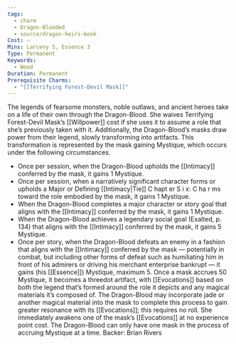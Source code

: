 ```yaml
---
tags:
  - charm
  - Dragon-Blooded
  - source/dragon-heirs-book
Cost: —
Mins: Larceny 5, Essence 3
Type: Permanent
Keywords:
  - Wood
Duration: Permanent
Prerequisite Charms:
  - "[[Terrifying Forest-Devil Mask]]"
---
```

The legends of fearsome monsters, noble outlaws, and ancient heroes take on a life of their own through the Dragon-Blood. She waives Terrifying Forest-Devil Mask’s [[Willpower]] cost if she uses it to assume a role that she’s previously taken with it.
Additionally, the Dragon-Blood’s masks draw power from their legend, slowly transforming into artifacts.
This transformation is represented by the mask gaining Mystique, which occurs under the following circumstances.
 - Once per session, when the Dragon-Blood upholds the [[Intimacy]] conferred by the mask, it gains 1 Mystique.
 - Once per session, when a narratively significant character forms or upholds a Major or Defining [[Intimacy|Tie]] C hapt er S i x: C ha r ms toward the role embodied by the mask, it gains 1 Mystique.
 - When the Dragon-Blood completes a major character or story goal that aligns with the [[Intimacy]] conferred by the mask, it gains 1 Mystique.
 - When the Dragon-Blood achieves a legendary social goal (Exalted, p. 134) that aligns with the [[Intimacy]] conferred by the mask, it gains 5 Mystique.
 - Once per story, when the Dragon-Blood defeats an enemy in a fashion that aligns with the [[Intimacy]] conferred by the mask — potentially in combat, but including other forms of defeat such as humiliating him in front of his admirers or driving his merchant enterprise bankrupt — it gains (his [[Essence]]) Mystique, maximum 5.
Once a mask accrues 50 Mystique, it becomes a threedot artifact, with [[Evocations]] based on both the legend that’s formed around the role it depicts and any magical materials it’s composed of. The Dragon-Blood may incorporate jade or another magical material into the mask to complete this process to gain greater resonance with its [[Evocations]]; this requires no roll. She immediately awakens one of the mask’s [[Evocations]] at no experience point cost.
The Dragon-Blood can only have one mask in the process of accruing Mystique at a time.
Backer: Brian Rivers